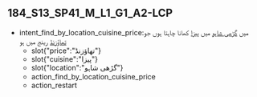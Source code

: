 ## 184_S13_SP41_M_L1_G1_A2-LCP
* intent_find_by_location_cuisine_price:میں [گڑھی شاہو](location) میں [پیزا](cuisine) کھانا چاہتا ہوں جو [تھاؤزنڈ](price) رینج میں ہو
	- slot{"price":"تھاؤزنڈ"}
	- slot{"cuisine":"پیزا"}
	- slot{"location":"گڑھی شاہو"}
	- action_find_by_location_cuisine_price
	- action_restart